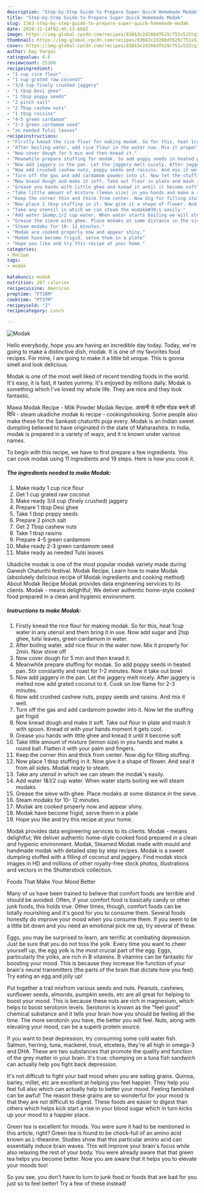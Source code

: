 ```yaml
---
description: "Step-by-Step Guide to Prepare Super Quick Homemade Modak"
title: "Step-by-Step Guide to Prepare Super Quick Homemade Modak"
slug: 1343-step-by-step-guide-to-prepare-super-quick-homemade-modak
date: 2020-12-14T02:45:13.660Z
image: https://img-global.cpcdn.com/recipes/83663c2d266df629/751x532cq70/modak-recipe-main-photo.jpg
thumbnail: https://img-global.cpcdn.com/recipes/83663c2d266df629/751x532cq70/modak-recipe-main-photo.jpg
cover: https://img-global.cpcdn.com/recipes/83663c2d266df629/751x532cq70/modak-recipe-main-photo.jpg
author: Ray Vargas
ratingvalue: 4.6
reviewcount: 25168
recipeingredient:
- "1 cup rice flour"
- "1 cup grated raw coconut"
- "3/4 cup finely crushed jaggery"
- "1 tbsp Desi ghee"
- "1 tbsp poppy seeds"
- "2 pinch salt"
- "2 Tbsp cashew nuts"
- "1 tbsp raisins"
- "4-5 green cardamom"
- "2-3 green cardamom seed"
- "as needed Tulsi leaves"
recipeinstructions:
- "Firstly knead the rice flour for making modak. So for this, heat 1cup water in any utensil and them bring it in use. Now add sugar and 2tsp ghee, tulsi leaves, green cardamom in water."
- "After boiling water, add rice flour in the water now. Mix it properly for 2min. Now stove off"
- "Now cover dough for 5 min and then knead it."
- "Meanwhile prepare stuffing for modak. So add poppy seeds in heated pan. Stir constantly and roast for 1-2 minutes. Now it take out bowl"
- "Now add jaggery in the pan. Let the jaggery melt nicely. After jaggery is melted now add grated coconut to it. Cook on low flame for 2-3 minutes."
- "Now add crushed cashew nuts, poppy seeds and raisins. And mix it well."
- "Turn off the gas and add cardamom powder into it. Now let the stuffing get frigid"
- "Now knead dough and make it soft. Take out flour in plate and mash it with spoon. Knead ot with your hands moment it gets cool."
- "Grease you hands with little ghee and knead it until it become soft"
- "Take little amount of mixture (lemon size) in you hands and make a round ball. Flatten it with your palm and fingers."
- "Keep the corner thin and thick from center. Now dig for filling stuffing."
- "Now place 1 tbsp stuffing in it. Now give it a shape of flower. And seal it from all sides. Modak ready to steam."
- "Take any utensil in which we can steam the modak&#39;s easily."
- "Add water 1&amp;1/2 cup water. When water starts boiling we will steam modaks"
- "Grease the sieve with ghee. Place modaks at some distance in the sieve."
- "Steam modaks for 10- 12 minutes."
- "Modak are cooked properly now and appear shiny."
- "Modak have become frigid, serve them in a plate"
- "Hope you like and try this recipe at your home."
categories:
- Recipe
tags:
- modak

katakunci: modak 
nutrition: 267 calories
recipecuisine: American
preptime: "PT38M"
cooktime: "PT37M"
recipeyield: "2"
recipecategory: Lunch

---
```



![Modak](https://img-global.cpcdn.com/recipes/83663c2d266df629/751x532cq70/modak-recipe-main-photo.jpg)

Hello everybody, hope you are having an incredible day today. Today, we're going to make a distinctive dish, modak. It is one of my favorites food recipes. For mine, I am going to make it a little bit unique. This is gonna smell and look delicious.

Modak is one of the most well liked of recent trending foods in the world. It's easy, it is fast, it tastes yummy. It's enjoyed by millions daily. Modak is something which I've loved my whole life. They are nice and they look fantastic.

Mawa Modak Recipe - Milk Powder Modak Recipe. आसानी से स्टीम मोदक बनाने की विधि - steam ukadiche modak ki recipe - cookingshooking. Some people also make these for the Sankasti chaturthi puja every. Modak is an Indian sweet dumpling believed to have originated in the state of Maharashtra. In India, modak is prepared in a variety of ways, and it is known under various names.


To begin with this recipe, we have to first prepare a few ingredients. You can cook modak using 11 ingredients and 19 steps. Here is how you cook it.

<!--inarticleads1-->

##### The ingredients needed to make Modak:

1. Make ready 1 cup rice flour
1. Get 1 cup grated raw coconut
1. Make ready 3/4 cup (finely crushed) jaggery
1. Prepare 1 tbsp Desi ghee
1. Take 1 tbsp poppy seeds
1. Prepare 2 pinch salt
1. Get 2 Tbsp cashew nuts
1. Take 1 tbsp raisins
1. Prepare 4-5 green cardamom
1. Make ready 2-3 green cardamom seed
1. Make ready as needed Tulsi leaves


Ukadiche modak is one of the most popular modak variety made during Ganesh Chaturthi festival. Modak Recipe, Learn how to make Modak (absolutely delicious recipe of Modak ingredients and cooking method) About Modak Recipe Modak provides data engineering services to its clients. Modak - means delightful; We deliver authentic home-style cooked food prepared in a clean and hygienic environment. 

<!--inarticleads2-->

##### Instructions to make Modak:

1. Firstly knead the rice flour for making modak. So for this, heat 1cup water in any utensil and them bring it in use. Now add sugar and 2tsp ghee, tulsi leaves, green cardamom in water.
1. After boiling water, add rice flour in the water now. Mix it properly for 2min. Now stove off
1. Now cover dough for 5 min and then knead it.
1. Meanwhile prepare stuffing for modak. So add poppy seeds in heated pan. Stir constantly and roast for 1-2 minutes. Now it take out bowl
1. Now add jaggery in the pan. Let the jaggery melt nicely. After jaggery is melted now add grated coconut to it. Cook on low flame for 2-3 minutes.
1. Now add crushed cashew nuts, poppy seeds and raisins. And mix it well.
1. Turn off the gas and add cardamom powder into it. Now let the stuffing get frigid
1. Now knead dough and make it soft. Take out flour in plate and mash it with spoon. Knead ot with your hands moment it gets cool.
1. Grease you hands with little ghee and knead it until it become soft
1. Take little amount of mixture (lemon size) in you hands and make a round ball. Flatten it with your palm and fingers.
1. Keep the corner thin and thick from center. Now dig for filling stuffing.
1. Now place 1 tbsp stuffing in it. Now give it a shape of flower. And seal it from all sides. Modak ready to steam.
1. Take any utensil in which we can steam the modak&#39;s easily.
1. Add water 1&amp;1/2 cup water. When water starts boiling we will steam modaks
1. Grease the sieve with ghee. Place modaks at some distance in the sieve.
1. Steam modaks for 10- 12 minutes.
1. Modak are cooked properly now and appear shiny.
1. Modak have become frigid, serve them in a plate
1. Hope you like and try this recipe at your home.


Modak provides data engineering services to its clients. Modak - means delightful; We deliver authentic home-style cooked food prepared in a clean and hygienic environment. Modak, Steamed Modak made with mould and handmade modak with detailed step by step recipes. Modak is a sweet dumpling stuffed with a filling of coconut and jaggery. Find modak stock images in HD and millions of other royalty-free stock photos, illustrations and vectors in the Shutterstock collection. 

Foods That Make Your Mood Better


Many of us have been trained to believe that comfort foods are terrible and should be avoided. Often, if your comfort food is basically candy or other junk foods, this holds true. Other times, though, comfort foods can be totally nourishing and it's good for you to consume them. Several foods honestly do improve your mood when you consume them. If you seem to be a little bit down and you need an emotional pick me up, try several of these.

Eggs, you may be surprised to learn, are terrific at combating depression. Just be sure that you do not toss the yolk. Every time you want to cheer yourself up, the egg yolk is the most crucial part of the egg. Eggs, particularly the yolks, are rich in B vitamins. B vitamins can be fantastic for boosting your mood. This is because they increase the function of your brain's neural transmitters (the parts of the brain that dictate how you feel). Try eating an egg and jolly up!

Put together a trail mixfrom various seeds and nuts. Peanuts, cashews, sunflower seeds, almonds, pumpkin seeds, etc are all great for helping to boost your mood. This is because these nuts are rich in magnesium, which helps to boost serotonin levels. Serotonin is known as the "feel good" chemical substance and it tells your brain how you should be feeling all the time. The more serotonin you have, the better you will feel. Nuts, along with elevating your mood, can be a superb protein source.

If you want to beat depression, try consuming some cold water fish. Salmon, herring, tuna, mackerel, trout, etcetera, they're all high in omega-3 and DHA. These are two substances that promote the quality and function of the grey matter in your brain. It's true: chomping on a tuna fish sandwich can actually help you fight back depression. 

It's not difficult to fight your bad mood when you are eating grains. Quinoa, barley, millet, etc are excellent at helping you feel happier. They help you feel full also which can actually help to better your mood. Feeling famished can be awful! The reason these grains are so wonderful for your mood is that they are not difficult to digest. These foods are easier to digest than others which helps kick start a rise in your blood sugar which in turn kicks up your mood to a happier place.

Green tea is excellent for moods. You were sure it had to be mentioned in this article, right? Green tea is found to be chock-full of an amino acid known as L-theanine. Studies show that this particular amino acid can essentially induce brain waves. This will improve your brain's focus while also relaxing the rest of your body. You were already aware that that green tea helps you become better. Now you are aware that it helps you to elevate your moods too!

So you see, you don't have to turn to junk food or foods that are bad for you just so to feel better! Try a few of these instead!


